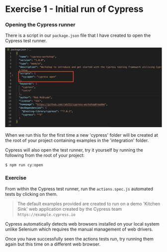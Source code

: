 # Exercise 1 - Initial run of Cypress

### Opening the Cypress runner

There is a script in our `package.json` file that I have created to open the Cypress test runner.

![Cypress open script](../images/Cypress_open_script.png)

When we run this for the first time a new 'cypress' folder will be created at the root of your project containing examples in the 'integration' folder. 

Cypress will also open the test runner, try it yourself by running the following from the root of your project:

```sh 
$ npm run cy:open
```

 ### Exercise

 From within the Cypress test runner, run the `actions.spec.js` automated tests by clicking on them. 

 > The default examples provided are created to run on a demo 'Kitchen Sink' web application created by the Cypress team `https://example.cypress.io`

 Cypress automatically detects web browsers installed on your local system unlike Selenium which requires the manual management of web drivers.

 Once you have successfully seen the actions tests run, try running them again but this time on a different web browser.